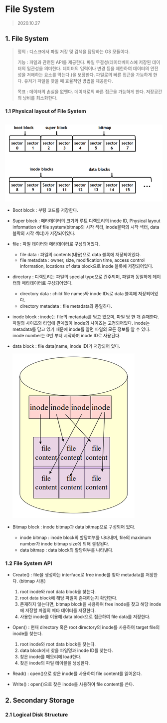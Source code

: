 # File System

> 2020.10.27



## 1. File System

> 정의 : 디스크에서 파일 저장 및 검색을 담당하는 OS 모듈이다.
>
> 기능 : 파일과 관련된 API를 제공한다. 파일 무결성(데이터베이스에 저장된 데이터의 일관성을 의미한다. 데이터의 입력이나 변경 등을 제한하여 데이터의 안전성을 저해하는 요소를 막는다.)을 보장한다. 파일로의 빠른 접근을 가능하게 한다. 유저가 파일을 찾을 때 효율적인 방법을 제공한다.
>
> 목표 : 데이터의 손실을 없앤다. 데이터로의 빠른 접근을 가능하게 한다. 저장공간의 낭비를 최소화한다.



### 1.1 Physical layout of File System

​	![image-20201027161156540](./img/FileSystem.jpg)

- Boot block : 부팅 코드를 저장한다.
- Super block : 메타데이터의 크기와 루트 디렉토리의 inode ID, Physical layout information of file system(bitmap의 시작 섹터, inode블락의 시작 섹터, data 블락의 시작 섹터)가 저장되어있다. 

- file : 파일 데이터와 메타데이터로 구성되어있다.
  - file data : 파일의 contents(내용)으로 data 블록에 저장되어있다.
  - file metadata : owner, size, modification time, access control information, locations of data block으로 inode 블록에 저장되어있다.
- directory : 디렉토리는 파일의 special type으로 간주되며, 파일과 동일하게 데이터와 메타데이터로 구성되어있다.
  - directory data : child file names와 inode IDs로 data 블록에 저장되어있다.
  - directory metadata : file metadata와 동일하다.

- inode block : inode는 file의 metadata를 담고 있으며, 파일 당 한 개 존재한다. 파일의 사이즈와 타입에 관계없이 inode의 사이즈는 고정되어있다. inode는 metadata를 담고 있기 때문에 inode를 알면 파일의 모든 정보를 알 수 있다. inode number는 0번 부터 시작하며 inode ID로 사용된다.

- data block : file data(name, inode ID)가 저장되어 있다.

  ![image-20201027164421969](./img/inode.jpg)

- Bitmap block : inode bitmap과 data bitmap으로 구성되어 있다.
  - inode bitmap : inode block의 할당여부를 나타내며, file의 maximum number가 inode bitmap size에 의해 결정된다.
  - data bitmap : data block의 할당여부를 나타낸다.



### 1.2 File System API

- Create() : file을 생성하는 interface로 free inode를 찾아 metadata를 저장한다. (bitmap 사용)
  1. root inode와  root data block을 찾는다.
  2. root data block에 해당 파일이 존재하는지 확인한다.
  3. 존재하지 않는다면, bitmap block을 사용하여 free inode를 찾고 해당 inode에 저장할 파일의 메타 데이터를 저장한다.
  4. 사용한 inode를 이용해 data block으로 접근하여 file data를 저장한다.
- Open() : 현재 directory 혹은 root directory의 inode를 사용하여 target file의 inode를 찾는다.
  1. root inode와  root data block을 찾는다.
  2. data block에서 찾을 파일명과 inode ID를 찾는다.
  3. 찾은 inode를 메모리에 load한다.
  4. 찾은 inode의 파일 테이블을 생성한다.
- Read() : open()으로 찾은 inode를 사용하여 file content를 읽어온다.

- Write() : open()으로 찾은 inode를 사용하여 file content를 쓴다.



##  2. Secondary Storage



### 2.1 Logical Disk Structure

